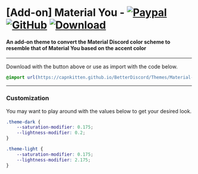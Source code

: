 # [Add-on] Material You - [![Paypal][paypal-logo]][paypal-url] [![GitHub][github-logo]][github-url] [![Download][download-logo]][download-url]
#### An add-on theme to convert the Material Discord color scheme to resemble that of Material You based on the accent color

<hr>

Download with the button above or use as import with the code below.

```css
@import url(https://capnkitten.github.io/BetterDiscord/Themes/Material-Discord/css/addons/material-you/source.css);
```

<hr>

### Customization

You may want to play around with the values below to get your desired look.

```css
.theme-dark {
    --saturation-modifier: 0.175;
    --lightness-modifier: 0.2;
}

.theme-light {
    --saturation-modifier: 0.175;
    --lightness-modifier: 2.175;
}
```

[paypal-logo]: https://img.shields.io/static/v1?label=PayPal&message=Donate&style=flat&logo=paypal&color=blue
[paypal-url]: https://paypal.me/capnkitten

[github-logo]: https://img.shields.io/static/v1?label=GitHub&message=Sponsor&style=flat&logo=github&color=black
[github-url]: https://github.com/sponsors/CapnKitten

[download-logo]: https://img.shields.io/static/v1?label=Download&message=Theme&style=flat&color=blue
[download-url]: https://capnkitten.github.io/BetterDiscord/Download/?theme=Material-Discord&addon=material-you
